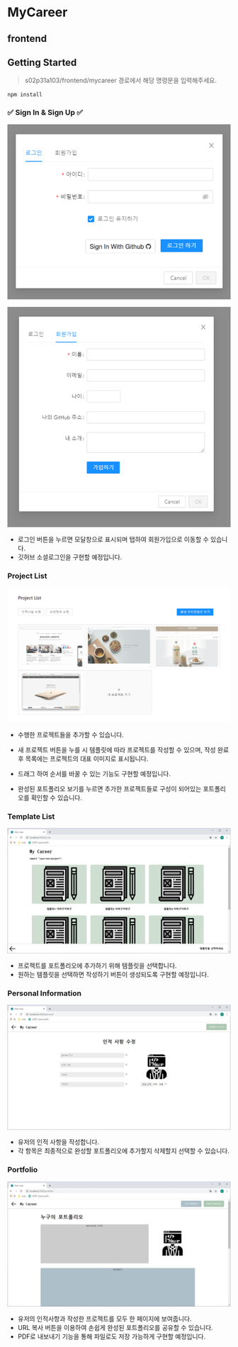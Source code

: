 # MyCareer

## frontend

## Getting Started
> s02p31a103/frontend/mycareer 경로에서 해당 명령문을 입력해주세요.
```
npm install
```

### ✅ Sign In & Sign Up ✅
![로그인](./capture/로그인.PNG)

![회원가입](./capture/회원가입.PNG)

- 로그인 버튼을 누르면 모달창으로 표시되며 탭하여 회원가입으로 이동할 수 있습니다.
- 깃허브 소셜로그인을 구현할 예정입니다.

### Project List

![프로젝트리스트](./capture/프로젝트리스트.PNG)

- 수행한 프로젝트들을 추가할 수 있습니다.
- 새 프로젝트 버튼을 누를 시 템플릿에 따라 프로젝트를 작성할 수 있으며, 작성 완료 후 목록에는 프로젝트의 대표 이미지로 표시됩니다.
- 드래그 하여 순서를 바꿀 수 있는 기능도 구현할 예정입니다.

- 완성된 포트폴리오 보기를 누르면 추가한 프로젝트들로 구성이 되어있는 포트폴리오를 확인할 수 있습니다.

### Template List

![템플릿리스트](./capture/templateList.JPG)
- 프로젝트를 포트폴리오에 추가하기 위해 템플릿을 선택합니다.
- 원하는 템플릿을 선택하면 작성하기 버튼이 생성되도록 구현할 예정입니다.

### Personal Information

![인적사항](./capture/personal.JPG)
- 유저의 인적 사항을 작성합니다.
- 각 항목은 최종적으로 완성할 포트폴리오에 추가할지 삭제할지 선택할 수 있습니다.

### Portfolio

![완성 포트폴리오](./capture/portfolio.JPG)
- 유저의 인적사항과 작성한 프로젝트를 모두 한 페이지에 보여줍니다.
- URL 복사 버튼을 이용하여 손쉽게 완성된 포트폴리오를 공유할 수 있습니다.
- PDF로 내보내기 기능을 통해 파일로도 저장 가능하게 구현할 예정입니다.
